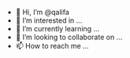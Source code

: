 - 👋 Hi, I’m @qalifa
- 👀 I’m interested in ...
- 🌱 I’m currently learning ...
- 💞️ I’m looking to collaborate on ...
- 📫 How to reach me ...

<!---
qalifa/qalifa is a ✨ special ✨ repository because its `README.md` (this file) appears on your GitHub profile.
You can click the Preview link to take a look at your changes.
--->

